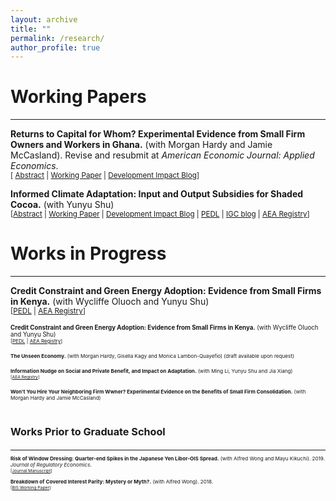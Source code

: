 ```yaml
---
layout: archive
title: ""
permalink: /research/
author_profile: true
---
```



<h1 id="-workingpapers-">
Working Papers
</h1>
<hr>

<p><strong> Returns to Capital for Whom? Experimental Evidence from Small Firm Owners and Workers in Ghana.</strong>  (with Morgan Hardy and Jamie McCasland). Revise and resubmit at <em> American Economic Journal: Applied Economics</em>. 
<br>
  <small>[ <a href="#/" onclick="visib('seefa')">Abstract</a> | <a href="https://www.dropbox.com/scl/fi/zbp2s8shdw1v2xay0ff6r/ReturnsToCapitalForWhom.pdf?rlkey=j7nfhmgha9zuyuss8e9mxayaw&dl=0" target="_blank">Working Paper</a> | <a href="https://blogs.worldbank.org/en/impactevaluations/what-firm-again-fluidity-firm-boundaries-developing-country-firms?cid=SHR_BlogSiteShare_EN_EXT#:~:text=Another%20new%20working%20paper%20by%20Hardy%20et%20al.%20(2024)" target="_blank">Development Impact Blog</a>] </small>
<p>
  
<div id="seefa" style="display: none; text-align: justify; line-height: 1.2"><small> We document capital contributions from workers to their employers in a representative sample of small firms. We separately conduct a two-sided experiment in a sample of small employers, randomizing cash transfers to firm owners or a randomly selected worker. Transfers to either party increase firm profits in equal magnitude. Treated owners purchase additional business assets; treated workers purchase business assets that are used in their employing firm and experience wage increases. Our findings challenge the assumption of a separation of labor and capital in firms, with widespread implications for measurement and for understanding the nature of firms in our context.</small><br><br></div>




<p><strong> Informed Climate Adaptation: Input and Output Subsidies for Shaded Cocoa.</strong> (with Yunyu Shu)
  <br>
  <small>[<a href="#/" onclick="visib('cocoa')">Abstract</a> | <a href="https://drive.google.com/file/d/1u6Wlka3kd7fydY9Fuhm0SWG5GP3sPsDr/view?usp=drive_link" target="_blank">Working Paper</a> | <a href="https://blogs.worldbank.org/en/impactevaluations/how-information-transforms-climate-adaptation-through-different-?" target="_blank">Development Impact Blog</a> | <a href="https://pedl.cepr.org/content/propagation-taste-climate-resilience-evidence-cocoa-value-chain-ghana-0" target="_blank">PEDL</a> | <a href="https://www.theigc.org/blogs/climate-priorities-developing-countries/understanding-climate-change-beliefs-and-adaptation" target = "_blank">IGC blog</a> | <a href="https://www.socialscienceregistry.org/trials/11145" target="_blank">AEA Registry</a>]</small>
 <p>

 <div id="cocoa" style="display: none; text-align: justify; line-height: 1.2"><small> With growing climate risks, agro-environmental policies seek to protect the environment while reducing poverty by incentivizing climate adaptation. We study how information shapes adaptation under different subsidy schemes for cocoa farmers in Ghana, where forest tree planting for shade is encouraged as an adaptation strategy. Conducting a lab-in-the-field experiment, we compare the impacts of an information intervention under an input subsidy for planting forest trees and an output subsidy for producing cocoa beans from shaded farms. While farmers receiving the information in both subsidy groups plant more forest trees than their subsidy-only counterparts, the increase is higher under the output subsidy than the input subsidy even though the information leads both groups to similarly update their beliefs about the benefits of shade. We rationalize the differential effects of information with a model in which beliefs about rainfall uncertainty and shade benefits affect ex ante input decisions. Counterfactuals show that output subsidy has greater potential to drive adaptation than input when beliefs are reasonably correct. We validate the lab results by distributing tree seedlings, finding consistent treatment effects on the number of seedlings requested and obtained.</small><br><br></div>



<h1 id="-workingprogress-">
Works in Progress
</h1>
<hr>

<p><strong>Credit Constraint and Green Energy Adoption: Evidence from Small Firms in Kenya.</strong> (with Wycliffe Oluoch and Yunyu Shu)
<br>
<small>[<a href="https://pedl.cepr.org/content/blackouts-and-green-energy-adoption-evidence-kenya-0" target="_blank">PEDL</a> | <a href="https://www.socialscienceregistry.org/trials/13802" target="_blank">AEA Registry</a>]<small>
<br>
<p>


<p><strong>Credit Constraint and Green Energy Adoption: Evidence from Small Firms in Kenya.</strong> (with Wycliffe Oluoch and Yunyu Shu)
<br>
<small>[<a href="https://pedl.cepr.org/content/blackouts-and-green-energy-adoption-evidence-kenya-0" target="_blank">PEDL</a> | <a href="https://www.socialscienceregistry.org/trials/13802" target="_blank">AEA Registry</a>]<small>
<br>
<p>



<p><strong>The Unseen Economy.</strong> (with Morgan Hardy, Gisella Kagy and Monica Lambon-Quayefio) 
(draft available upon request)
<br>
<p>




<p><strong>Information Nudge on Social and Private Benefit, and Impact on Adaptation.</strong> (with Ming Li, Yunyu Shu and Jia Xiang)
  <br>
  <small>[<a href="https://www.socialscienceregistry.org/trials/13129" target="_blank">AEA Registry</a>]<small>
  <br>
  <p>



<p><strong>Won't You Hire Your Neighboring Firm Wwner? Experimental Evidence on the Benefits of Small Firm Consolidation.</strong> (with Morgan Hardy and Jamie McCasland)
<br>
<p>



<h1 id="-priorworks-">
Works Prior to Graduate School
</h1>
<hr>


<p><strong>Risk of Window Dressing: Quarter-end Spikes in the Japanese Yen Libor-OIS Spread.</strong> (with Alfred Wong and Mayu Kikuchi). 2019. <em>Journal of Regulatory Economics</em>. 
<br>
  <small>[<a href="https://link.springer.com/article/10.1007/s11149-019-09393-w" target="_blank">Journal Manuscript</a>]</small>
  <br>
  <p>

<p><strong>Breakdown of Covered Interest Parity: Mystery or Myth?.</strong> (with Alfred Wong). 2018. 
<br>
  <small>[<a href="https://www.bis.org/publ/bppdf/bispap96_g.pdf" taget="_blank">BIS Working Paper</a>]<small>
  <br>
  <p>





<script> function visib(id) { var x = document.getElementById(id); if (x.style.display === "block") { x.style.display = "none"; } else { x.style.display = "block"; } } </script>



